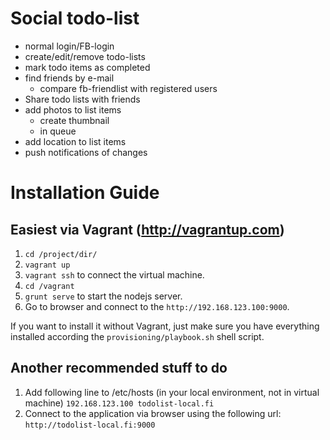# Social todo-list
* normal login/FB-login
* create/edit/remove todo-lists
* mark todo items as completed
* find friends by e-mail
   * compare fb-friendlist with registered users
* Share todo lists with friends
* add photos to list items
   * create thumbnail
   * in queue
* add location to list items
* push notifications of changes

# Installation Guide

## Easiest via Vagrant (http://vagrantup.com)
1. `cd /project/dir/` 
2. `vagrant up`
3. `vagrant ssh` to connect the virtual machine.
4. `cd /vagrant`
5. `grunt serve` to start the nodejs server.
6. Go to browser and connect to the `http://192.168.123.100:9000`.

If you want to install it without Vagrant, just make sure you have everything installed according the `provisioning/playbook.sh` shell script.

## Another recommended stuff to do 
1. Add following line to /etc/hosts (in your local environment, not in virtual machine)
`192.168.123.100 todolist-local.fi`
2. Connect to the application via browser using the following url: `http://todolist-local.fi:9000`
